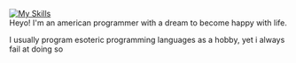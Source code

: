 [![My Skills](https://skillicons.dev/icons?i=js,python,lua,windows,vscode,sublime)](https://skillicons.dev) <br>
Heyo! I'm an american programmer with a dream to become happy with life.

I usually program esoteric programming languages as a hobby, yet i always fail at doing so
